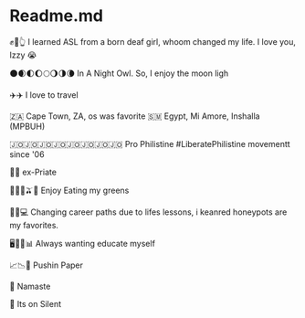# Readme.md 

✊🤞👆 I learned ASL from a born deaf girl, whoom changed my life. I love you, Izzy
😭

🌑🌒🌓🌔🌕🌖🌗🌘 In A Night Owl. So, I enjoy the moon ligh

✈️✈️ I love to travel

 🇿🇦 Cape Town, ZA, os was favorite 
 🇸🇲 Egypt, Mi Amore, Inshalla (MPBUH)
 
 🇯🇴🇯🇴🇯🇴🇯🇴🇯🇴🇯🇴🇯🇴🇯🇴 Pro Philistine #LiberatePhilistine 
 movementt since '06
 
 🏴‍☠️ ex-Priate

🥑🥬🥝🫒🍛 Enjoy Eating my greens

🍯🌐💻 Changing career paths due to lifes lessons,  i keanred honeypots are my favorites. 

🖥️📓📝📊 Always wanting educate myself 

📈📉📂 Pushin Paper

🪬 Namaste 

📲 Its on Silent

